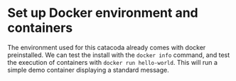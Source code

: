 # Set up Docker environment and containers

The environment used for this catacoda already comes with docker preinstalled. We can test the install with the ```docker info``` command, and test the execution of containers with ```docker run hello-world```. This will run a simple demo container displaying a standard message.